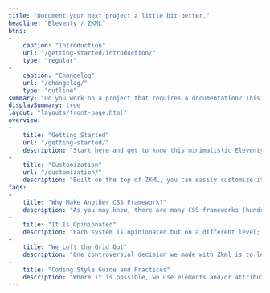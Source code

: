 ```yaml
---
title: "Document your next project a little bit better."
headline: "Eleventy / ZKML"
btns:
-
    caption: "Introduction"
    url: "/getting-started/introduction/"
    type: "regular"
-
    caption: "Changelog"
    url: "/changelog/"
    type: "outline"
summary: "Do you work on a project that requires a documentation? This theme is for you. It's a simple, clean and responsive theme for Eleventy."
displaySummary: true
layout: "layouts/front-page.html"
overview:
-
    title: "Getting Started"
    url: "/getting-started/"
    description: "Start here and get to know this minimalistic Eleventy theme."
-
    title: "Customization"
    url: "/customization/"
    description: "Built on the top of ZKML, you can easily customize its look."
faqs:
-
    title: "Why Make Another CSS Framework?"
    description: "As you may know, there are many CSS frameworks (hundreds of them, and a lot of them are not maintained today). Everybody can choose one that suits their work style or project requirements. So why make another one? It is certainly not because we can do it better but because we want to do it our way. We want to be in control and make decisions."
-
    title: "It Is Opinionated"
    description: "Each system is opinionated but on a different level; this is valid for Zkml too. We don’t want to vote for (strictly) any particular solution (because there is always more than one), but we will show you what we think is the best for us (and maybe for you too). We don’t believe there is a good or bad solution, but we can learn from any of them."
-
    title: "We Left the Grid Out"
    description: "One controversial decision we made with Zkml is to leave a classical grid system out. Because of the late CSS layout model developments like Flexbox and Grid, we think it can be eliminated; this doesn’t mean that we won’t show you how to make layouts with ease, but we try to make it the modern way."
-
    title: "Coding Style Guide and Practices"
    description: "Where it is possible, we use elements and/or attributes to style elements, but it is still a class-based framework."
---
```

